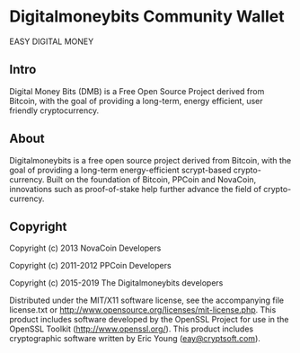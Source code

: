 # Digitalmoneybits Community Wallet

EASY DIGITAL MONEY


Intro
-----
Digital Money Bits (DMB) is a Free Open Source Project derived from Bitcoin,
with the goal of providing a long-term, energy efficient, user friendly cryptocurrency.


About
-----
Digitalmoneybits is a free open source project derived from Bitcoin, with
the goal of providing a long-term energy-efficient scrypt-based crypto-currency.
Built on the foundation of Bitcoin, PPCoin and NovaCoin, innovations such as proof-of-stake
help further advance the field of crypto-currency.


Copyright
-----
Copyright (c) 2013 NovaCoin Developers

Copyright (c) 2011-2012 PPCoin Developers

Copyright (c) 2015-2019 The Digitalmoneybits developers

Distributed under the MIT/X11 software license, see the accompanying file license.txt or
http://www.opensource.org/licenses/mit-license.php.
This product includes software developed by the OpenSSL Project for use in
the OpenSSL Toolkit (http://www.openssl.org/).
This product includes cryptographic software written by Eric Young (eay@cryptsoft.com).

